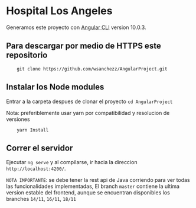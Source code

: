 # Hospital Los Angeles


Generamos este proyecto con [Angular CLI](https://github.com/angular/angular-cli) version 10.0.3.

## Para descargar por medio de HTTPS este repositorio 

```
    git clone https://github.com/wsanchezz/AngularProject.git
```

## Instalar los Node modules

Entrar a la carpeta despues de clonar el proyecto `cd AngularProject`

Nota: preferiblemente usar yarn por compatibilidad y resolucion de versiones
```
    yarn Install
```

## Correr el servidor

Ejecutar `ng serve` y al compilarse, ir hacia la direccion `http://localhost:4200/`.


`NOTA IMPORTANTE`: se debe tener la rest api de Java corriendo para ver todas las funcionalidades implementadas, 
El branch `master` contiene la ultima version estable del frontend, aunque se encuentran disponibles los branches `14/11`, `16/11`, `18/11` 

